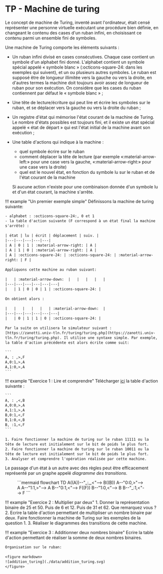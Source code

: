 # TP - Machine de turing

Le concept de machine de Turing, inventé avant l'ordinateur, était censé représenter une personne virtuelle exécutant une procédure bien définie, en changeant le contenu des cases d'un ruban infini, en choisissant ce contenu parmi un ensemble fini de symboles.

Une machine de Turing comporte les éléments suivants :

- Un ruban infini divisé en cases consécutives. Chaque case contient un symbole d'un alphabet fini donné. L'alphabet contient un symbole spécial appelé « symbole blanc » (:octicons-square-24: dans les exemples qui suivent), et un ou plusieurs autres symboles. Le ruban est supposé être de longueur illimitée vers la gauche ou vers la droite, en d'autres termes la machine doit toujours avoir assez de longueur de ruban pour son exécution. On considère que les cases du ruban contiennent par défaut le « symbole blanc » ;
- Une tête de lecture/écriture qui peut lire et écrire les symboles sur le ruban, et se déplacer vers la gauche ou vers la droite du ruban ;
- Un registre d'état qui mémorise l'état courant de la machine de Turing. Le nombre d'états possibles est toujours fini, et il existe un état spécial appelé « état de départ » qui est l'état initial de la machine avant son exécution ;
- Une table d'actions qui indique à la machine :
  
    - quel symbole écrire sur le ruban
    - comment déplacer la tête de lecture (par exemple «:material-arrow-left:» pour une case vers la gauche, «:material-arrow-right:» pour une case vers la droite)
    - quel est le nouvel état, en fonction du symbole lu sur le ruban et de l'état courant de la machine
  
    Si aucune action n'existe pour une combinaison donnée d'un symbole lu et d'un état courant, la machine s'arrête.


!!! example "Un premier exemple simple"
    Définissons la machine de turing suivante:

    - alphabet : :octicons-square-24:, 0 et 1
    - la table d'action suivante (F correspond à un état final la machine s'arrête) :
    
    | état | lu | écrit | déplacement | suiv. |
    |---|---|---|---|---|
    | A | 0 | 1 | :material-arrow-right: | A |
    | A | 1 | 0 | :material-arrow-right: | A |
    | A | :octicons-square-24: | :octicons-square-24: | :material-arrow-right: | F |

    Appliquons cette machine au ruban suivant:

    |   | :material-arrow-down:  |   |   |   |   |
    |---|---|---|---|---|---|
    |   | 1 | 0 | 0 | 1 | :octicons-square-24: |

    On obtient alors :

    |   |   |   |   |   | :material-arrow-down:  |
    |---|---|---|---|---|---|
    |   | 0 | 1 | 1 | 0 | :octicons-square-24: |

    Par la suite on utilisera le simulateur suivant : [https://zanotti.univ-tln.fr/turing/turing.php](https://zanotti.univ-tln.fr/turing/turing.php). Il utilise une syntaxe simple. Par exemple, la table d'action précédente est alors écrite comme suit:

    ```
    A, : ,>,F
    A,0:1,>,A 
    A,1:0,>,A
    ```

!!! example "Exercice 1 : Lire et comprendre"
    Télécharger [ici](./data/turing2.txt) la table d'action suivante :

    ```
    A, : ,<,B
    A,0:0,>,A 
    A,1:1,>,A
    B,0:1,<,F
    B,1:0,<,B
    B, :1,<,F
    ```

    1. Faire fonctionner la machine de turing sur le ruban 11111 ou la tête de lecture est initialement sur le bit de poids le plus fort.
    2. Faire fonctionner la machine de turing sur le ruban 10011 ou la tête de lecture est initialement sur le bit de poids le plus fort.
    3. Analyser et comprendre l'opération réalisée par cette machine.

Le passage d'un état à un autre avec des règles peut être efficacement représenté par un graphe appelé *diagramme des transitions*.

<figure markdown>
```mermaid
flowchart TD
    A((A))--"_:_,<"--> B((B))
    A--"0:0,>"--> A
    A--"1:1,>"--> A
    B--"0:1,<"--> F((F))
    B--"1:0,<"--> B
    B--"_:1,<"--> F
```
</figure>


!!! example "Exercice 2 : Multiplier par deux"
    1. Donner la représentation binaire de 25 et 50. Puis de 6 et 12. Puis de 31 et 62. Que remarquez vous ?
    2. Ecrire la table d'action permettant de multipliser un nombre binaire par deux. Faire fonctionner la machine de Turing sur les exemples de la question 1.
    3. Réaliser le diagrammes des transitions de cette machine.

!!! example "Exercice 3 : Additionner deux nombres binaire"
    Ecrire la table d'action permettant de réaliser la somme de deux nombres binaires.

    Organisation sur le ruban:

    <figure markdown>
    ![addition_turing](./data/addition_turing.svg)
    </figure>